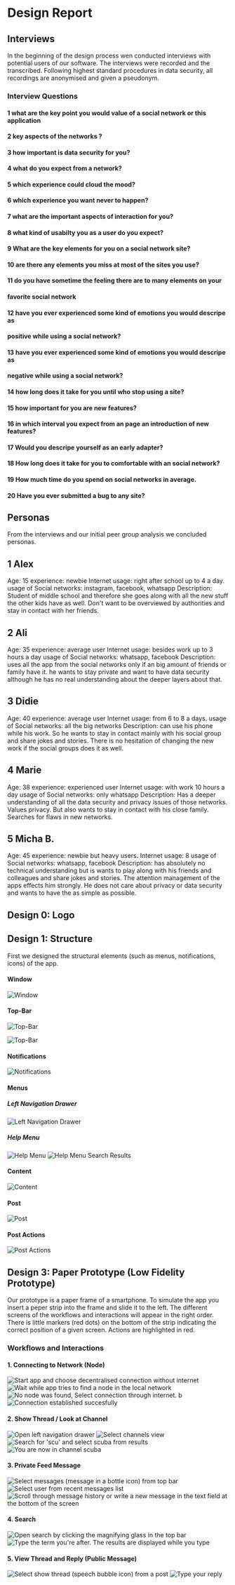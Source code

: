 # Design Report

## Interviews
In the beginning of the design process wen conducted interviews with potential users of our software. The interviews were recorded and the transcribed. Following highest standard procedures in data security, all recordings are anonymised and given a pseudonym.

### Interview Questions

#### 1 what are the key point you would value of a social network or this application
#### 2 key aspects of the networks ?
#### 3 how important is data security for you?
#### 4 what do you expect from a network?
#### 5 which experience could cloud the mood?
#### 6 which experience you want never to happen?
#### 7 what are the important aspects of interaction for you?
#### 8 what kind of usabilty you as a user do you expect?
#### 9 What are the key elements for you on a social network site?
#### 10 are there any elements you miss at most of the sites you use?
#### 11 do you have sometime the feeling there are to many elements on your
#### favorite social network
#### 12 have you ever experienced some kind of emotions you would descripe as
#### positive while using a social network?
#### 13 have you ever experienced some kind of emotions you would descripe as
#### negative while using a social network?
#### 14 how long does it take for you until who stop using a site?
#### 15 how important for you are new features?
#### 16 in which interval you expect from an page an introduction of new features?
#### 17 Would you descripe yourself as an early adapter?
#### 18 How long does it take for you to comfortable with an social network?
#### 19 How much time do you spend on social networks in average.
#### 20 Have you ever submitted a bug to any site?

## Personas
From the interviews and our initial peer group analysis we concluded personas.

## 1 Alex
Age: 15
experience: newbie
Internet usage: right after school up to 4 a day.
usage of Social networks: instagram, facebook, whatsapp
Description: Student of middle school and therefore
she goes along with all the new stuff the other kids have as
well. Don't want to be overviewed by authorities and stay in contact with her friends.

## 2 Ali
Age:  35
experience: average user
Internet usage: besides work up to 3 hours a day
usage of Social networks: whatsapp, facebook
Description: uses all the app from the social networks only if an big amount of friends or family have it. he wants to stay private and want to have data security although he has no real understanding about the deeper layers about that.

## 3 Didie
Age: 40
experience: average user
Internet usage: from 6 to 8 a days.
usage of Social networks: all the big networks
Description: can use his phone while his work. So he wants to stay in contact mainly with his social group and share jokes and stories. There is no hesitation of changing the new work if the social groups does it as well.

## 4 Marie
Age: 38
experience: experienced user
Internet usage: with work 10 hours a day
usage of Social networks: only whatsapp
Description: Has a deeper understanding of all the data security and privacy issues of those networks. Values privacy. But also wants to stay in contact with his close family. Searches for flaws in new networks.

## 5 Micha B.
Age: 45
experience: newbie but heavy users.
Internet usage: 8
usage of Social networks: whatsapp, facebook
Description: has absolutely no technical understanding but is wants to play along with his friends and colleagues and share jokes and stories. The attention management of the apps effects him strongly. He does not care about privacy or data security and wants to have the as simple as possible.


## Design 0: Logo

## Design 1: Structure
First we designed the structural elements (such as menus, notifications, icons) of the app.
#### Window
![Window](img/window.JPG)
#### Top-Bar
![Top-Bar](img/topbar.JPG)

![Top-Bar](img/topbar2.JPG)
#### Notifications
![Notifications](img/notification.JPG)
#### Menus
##### Left Navigation Drawer
![Left Navigation Drawer](img/channel2.JPG)
##### Help Menu
![Help Menu](img/help1.JPG)
![Help Menu Search Results](img/help2.JPG)
#### Content
![Content](img/content.JPG)
#### Post
![Post](img/posts.JPG)
#### Post Actions
![Post Actions](img/postactions.JPG)

## Design 3: Paper Prototype (Low Fidelity Prototype)
Our prototype is a paper frame of a smartphone. To simulate the app you insert a peper strip into the frame and slide it to the left. The different screens of the workflows and interactions will appear in the right order.
There is little markers (red dots) on the bottom of the strip indicating the correct position of a given screen. Actions are highlighted in red.
### Workflows and Interactions
#### 1. Connecting to Network (Node)
![Start app and choose decentralised connection without internet](img/connect1.JPG)
![Wait while app tries to find a node in the local network](img/connect2.JPG)
![No node was found, Select connection through internet. b](img/connect3.JPG)
![Connection established succesfully](img/connect4.JPG)

#### 2. Show Thread / Look at Channel
![Open left navigation drawer](img/channel1.JPG)
![Select channels view](img/channel2.JPG)
![Search for 'scu' and select scuba from results](img/channel3.JPG)
![You are now in channel scuba](img/channel4.JPG)

#### 3. Private Feed Message
![Select messages (message in a bottle icon) from top bar](img/message1.JPG)
![Select user from recent messages list](img/message2.JPG)
![Scroll through message history or write a new message in the text field at the bottom of the screen](img/message3.JPG)

#### 4. Search
![Open search by clicking the magnifying glass in the top bar](img/search1.JPG)
![Type the term you're after. The results are displayed while you type](img/search2.JPG)

#### 5. View Thread and Reply (Public Message)
![Select *show thread* (speech bubble icon) from a post](img/reply1.JPG)
![Type your reply](img/reply2.JPG)

